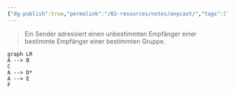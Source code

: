 ```yaml
---
{"dg-publish":true,"permalink":"/02-resources/notes/anycast/","tags":["netzwerk"],"noteIcon":"","updated":"2025-08-26T16:35:01.000+02:00"}
---
```


> Ein Sender adressiert einen unbestimmten Empfänger einer bestimmte Empfänger einer bestimmten Gruppe.
```mermaid
graph LR
A --> B
C
A --> D*
A --> E
F
```

